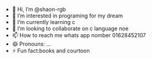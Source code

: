 - 👋 Hi, I’m @shaon-rgb
- 👀 I’m interested in programing for my dream
- 🌱 I’m currently learning c
- 💞️ I’m looking to collaborate on c language noe
- 📫 How to reach me whats app nomber 01628452107
- 😄 Pronouns: ...
- ⚡ Fun fact:books and courtoon

<!---
shaon-rgb/shaon-rgb is a ✨ special ✨ repository because its `README.md` (this file) appears on your GitHub profile.
You can click the Preview link to take a look at your changes.
--->
